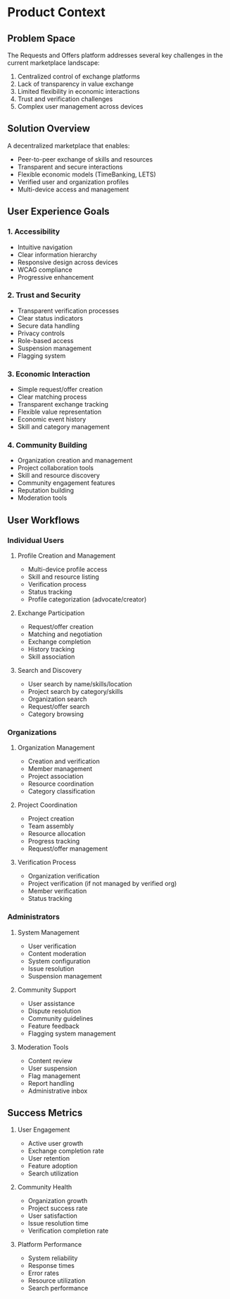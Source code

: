 # Product Context

## Problem Space
The Requests and Offers platform addresses several key challenges in the current marketplace landscape:
1. Centralized control of exchange platforms
2. Lack of transparency in value exchange
3. Limited flexibility in economic interactions
4. Trust and verification challenges
5. Complex user management across devices

## Solution Overview
A decentralized marketplace that enables:
- Peer-to-peer exchange of skills and resources
- Transparent and secure interactions
- Flexible economic models (TimeBanking, LETS)
- Verified user and organization profiles
- Multi-device access and management

## User Experience Goals

### 1. Accessibility
- Intuitive navigation
- Clear information hierarchy
- Responsive design across devices
- WCAG compliance
- Progressive enhancement

### 2. Trust and Security
- Transparent verification processes
- Clear status indicators
- Secure data handling
- Privacy controls
- Role-based access
- Suspension management
- Flagging system

### 3. Economic Interaction
- Simple request/offer creation
- Clear matching process
- Transparent exchange tracking
- Flexible value representation
- Economic event history
- Skill and category management

### 4. Community Building
- Organization creation and management
- Project collaboration tools
- Skill and resource discovery
- Community engagement features
- Reputation building
- Moderation tools

## User Workflows

### Individual Users
1. Profile Creation and Management
   - Multi-device profile access
   - Skill and resource listing
   - Verification process
   - Status tracking
   - Profile categorization (advocate/creator)

2. Exchange Participation
   - Request/offer creation
   - Matching and negotiation
   - Exchange completion
   - History tracking
   - Skill association

3. Search and Discovery
   - User search by name/skills/location
   - Project search by category/skills
   - Organization search
   - Request/offer search
   - Category browsing

### Organizations
1. Organization Management
   - Creation and verification
   - Member management
   - Project association
   - Resource coordination
   - Category classification

2. Project Coordination
   - Project creation
   - Team assembly
   - Resource allocation
   - Progress tracking
   - Request/offer management

3. Verification Process
   - Organization verification
   - Project verification (if not managed by verified org)
   - Member verification
   - Status tracking

### Administrators
1. System Management
   - User verification
   - Content moderation
   - System configuration
   - Issue resolution
   - Suspension management

2. Community Support
   - User assistance
   - Dispute resolution
   - Community guidelines
   - Feature feedback
   - Flagging system management

3. Moderation Tools
   - Content review
   - User suspension
   - Flag management
   - Report handling
   - Administrative inbox

## Success Metrics
1. User Engagement
   - Active user growth
   - Exchange completion rate
   - User retention
   - Feature adoption
   - Search utilization

2. Community Health
   - Organization growth
   - Project success rate
   - User satisfaction
   - Issue resolution time
   - Verification completion rate

3. Platform Performance
   - System reliability
   - Response times
   - Error rates
   - Resource utilization
   - Search performance 
